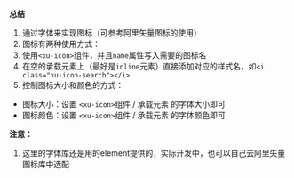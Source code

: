 **总结**
1. 通过字体来实现图标（可参考阿里矢量图标的使用）
2. 图标有两种使用方式：
  1. 使用`<xu-icon>`组件，并且`name`属性写入需要的图标名
  2. 在空的承载元素上（最好是`inline`元素）直接添加对应的样式名，如`<i class="xu-icon-search"></i>`
3. 控制图标大小和颜色的方式：
  * 图标大小：设置 `<xu-icon>`组件 / 承载元素 的字体大小即可
  * 图标颜色：设置 `<xu-icon>`组件 / 承载元素 的字体颜色即可

**注意：**
1. 这里的字体库还是用的element提供的，实际开发中，也可以自己去阿里矢量图标库中选配
